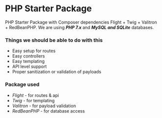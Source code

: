 # PHP Starter Package
PHP Starter Package with Composer dependencies Flight + Twig + Valitron + RedBeanPHP.
We are using ***PHP 7.x*** and ***MySQL and SQLite*** databases.

### Things we should be able to do with this
- Easy setup for routes
- Easy controllers
- Easy templating
- API level support 
- Proper sanitization or validation of payloads

### Package used
- *Flight* - for routes & api
- *Twig* - for templating
- *Valitron* - for payload validation
- *RedBeanPHP* - for database access
